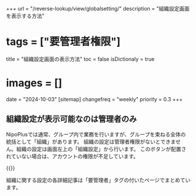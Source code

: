 +++
url = "/reverse-lookup/view/globalsetting/"
description = "組織設定画面を表示する方法"
# tags = ["要管理者権限"]
title = "組織設定画面の表示方法"
toc = false
isDictionaly = true
# images = []
date = "2024-10-03"
[sitemap]
  changefreq = "weekly"
  priority = 0.3
+++

## 組織設定が表示可能なのは管理者のみ

NipoPlusでは通常、グループ内で業務を行いますが、グループを束ねる全体の統括として「組織」があります。
組織の設定は管理者権限がないとできません。組織の設定は画面左上の「組織設定」から行います。
このボタンが配置されていない場合は、アカウントの権限が不足しています。

{{<icatch filename="sosiki" msg="組織ボタンを押すと組織設定です" alice="ok">}}

組織に関する設定の各詳細記事は「要管理者」タグの付いたページでまとめています。
